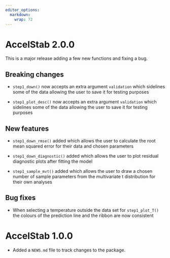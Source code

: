```yaml
---
editor_options: 
  markdown: 
    wrap: 72
---
```


# AccelStab 2.0.0

This is a major release adding a few new functions and fixing a bug.

## Breaking changes

-   `step1_down()` now accepts an extra argument `validation` which
    sidelines some of the data allowing the user to save it for testing
    purposes

-   `step1_plot_desc()` now accepts an extra argument `validation` which
    sidelines some of the data allowing the user to save it for testing
    purposes

## New features

-   `step1_down_rmse()` added which allows the user to calculate the
    root mean squared error for their data and chosen parameters

-   `step1_down_diagnostic()` added which allows the user to plot
    residual diagnostic plots after fitting the model

-   `step1_sample_mvt()` added which allows the user to draw a chosen
    number of sample parameters from the multivariate t distribution for
    their own analyses

## Bug fixes

-   When selecting a temperature outside the data set for
    `step1_plot_T()` the colours of the prediction line and the ribbon
    are now consistent

# AccelStab 1.0.0

-   Added a `NEWS.md` file to track changes to the package.

